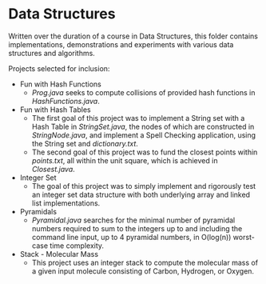 # Data Structures

Written over the duration of a course in Data Structures, this folder contains implementations, demonstrations and experiments with various data structures and algorithms.

Projects selected for inclusion:

* Fun with Hash Functions
	* *Prog.java* seeks to compute collisions of provided hash functions in *HashFunctions.java*.
* Fun with Hash Tables
	* The first goal of this project was to implement a String set with a Hash Table in *StringSet.java*, the nodes of which are constructed in *StringNode.java*, and implement a Spell Checking application, using the String set and *dictionary.txt*.
	* The second goal of this project was to fund the closest points within *points.txt*, all within the unit square, which is achieved in *Closest.java*.
* Integer Set
	* The goal of this project was to simply implement and rigorously test an integer set data structure with both underlying array and linked list implementations.
* Pyramidals
	* *Pyramidal.java* searches for the minimal number of pyramidal numbers required to sum to the integers up to and including the command line input, up to 4 pyramidal numbers, in O(log(n)) worst-case time complexity.
* Stack - Molecular Mass
	* This project uses an integer stack to compute the molecular mass of a given input molecule consisting of Carbon, Hydrogen, or Oxygen.
